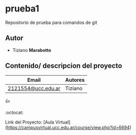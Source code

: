 # prueba1
Repositorio de prueba para comandos de git

## Autor
* Tiziano **Marabotto**

## Contenido/ descripcion del proyecto

| Email | Autores |
|-------|---------|
|2121554@ucc.edu.ar|Tiziano|

:+1:

:octocat:

Link del Proyecto:  [Aula Virtual] (https://campusvirtual.ucc.edu.ar/course/view.php?id=6694)
